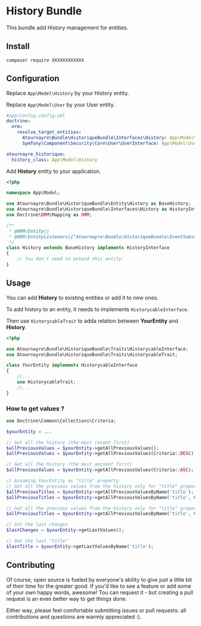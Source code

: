 # History Bundle

This bundle add History management for entities.

## Install
```shell
composer require XXXXXXXXXXXX
```

## Configuration
Replace ``App\Model\History`` by your History entity.

Replace ``App\Model\User`` by your User entity.
```yaml
#app/config.config.yml
doctrine:
  orm:
    resolve_target_entities:
      Atournayre\Bundle\HistoriqueBundle\Interfaces\History: App\Model\History
      Symfony\Component\Security\Core\User\UserInterface: App\Model\User

atournayre_historique:
  history_class: App\Model\History
```

Add **History** entity to your application.
```php
<?php

namespace App\Model;

use Atournayre\Bundle\HistoriqueBundle\Entity\History as BaseHistory;
use Atournayre\Bundle\HistoriqueBundle\Interfaces\History as HistoryInterface;
use Doctrine\ORM\Mapping as ORM;

/**
 * @ORM\Entity()
 * @ORM\EntityListeners({"Atournayre\Bundle\HistoriqueBundle\EventSubscriber\HistoryEventSubscriber"})
 */
class History extends BaseHistory implements HistoryInterface
{
    // You don't need to extend this entity.
}
```

## Usage
You can add **History** to existing entities or add it to new ones.

To add history to an entity, it needs to implements ``HistorycableInterface``.

Then use ``HistorycableTrait`` to adda relation between **YourEntity** and **History**. 
```php
<?php

use Atournayre\Bundle\HistoriqueBundle\Traits\HistorycableInterface;
use Atournayre\Bundle\HistoriqueBundle\Traits\HistorycableTrait;

class YourEntity implements HistorycableInterface
{
    //...
    use HistorycableTrait;
    //...
}
```

### How to get values ?
```php
use Doctrine\Common\Collections\Criteria;

$yourEntity = ...

// Get all the history (the most recent first) 
$allPreviousValues = $yourEntity->getAllPreviousValues();
$allPreviousValues = $yourEntity->getAllPreviousValues(Criteria::DESC);

// Get all the history (the most ancient first) 
$allPreviousValues = $yourEntity->getAllPreviousValues(Criteria::ASC);

// Assuming YourEntity as "title" property
// Get all the previous values from the history only for "title" property (the most recent first) 
$allPreviousTitles = $yourEntity->getAllPreviousValuesByName('title');
$allPreviousTitles = $yourEntity->getAllPreviousValuesByName('title', Criteria::DESC);

// Get all the previous values from the history only for "title" property (the most ancient first) 
$allPreviousTitles = $yourEntity->getAllPreviousValuesByName('title', Criteria::ASC);

// Get the last changes
$lastChanges = $yourEntity->getLastValues();

// Get the last "title"
$lastTitle = $yourEntity->getLastValuesByName('title');
```

## Contributing
Of course, open source is fueled by everyone's ability to give just a little bit
of their time for the greater good. If you'd like to see a feature or add some of
your *own* happy words, awesome! Tou can request it - but creating a pull request
is an even better way to get things done.

Either way, please feel comfortable submitting issues or pull requests: all contributions
and questions are warmly appreciated :).
